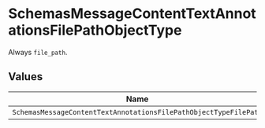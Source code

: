 # SchemasMessageContentTextAnnotationsFilePathObjectType

Always `file_path`.


## Values

| Name                                                             | Value                                                            |
| ---------------------------------------------------------------- | ---------------------------------------------------------------- |
| `SchemasMessageContentTextAnnotationsFilePathObjectTypeFilePath` | file_path                                                        |